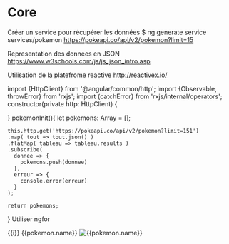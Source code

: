 # Core



Créer un service pour récupérer les données
$ ng generate service services/pokemon
https://pokeapi.co/api/v2/pokemon?limit=15

Representation des donnees en JSON
https://www.w3schools.com/js/js_json_intro.asp

Utilisation de la platefrome reactive
http://reactivex.io/

import {HttpClient} from '@angular/common/http';
import {Observable, throwError} from 'rxjs';
import {catchError} from 'rxjs/internal/operators';
  constructor(private http: HttpClient) {

  }
  pokemonInit(){
    let pokemons: Array<any> = [];

    this.http.get('https://pokeapi.co/api/v2/pokemon?limit=151')
    .map( tout => tout.json() )
    .flatMap( tableau => tableau.results )
    .subscribe(
      donnee => {
        pokemons.push(donnee)
      },
      erreur => {
        console.error(erreur)
      }
    );

    return pokemons;
  }
Utiliser ngfor

  <div *ngFor="let pokemon of pokemons; let i = index">
    <span>{{i}}</span>
    <span> {{pokemon.name}}</span>
    <img src="../../assets/pokemon/{{i+1}}.png" alt="{{pokemon.name}}">
  </div>
